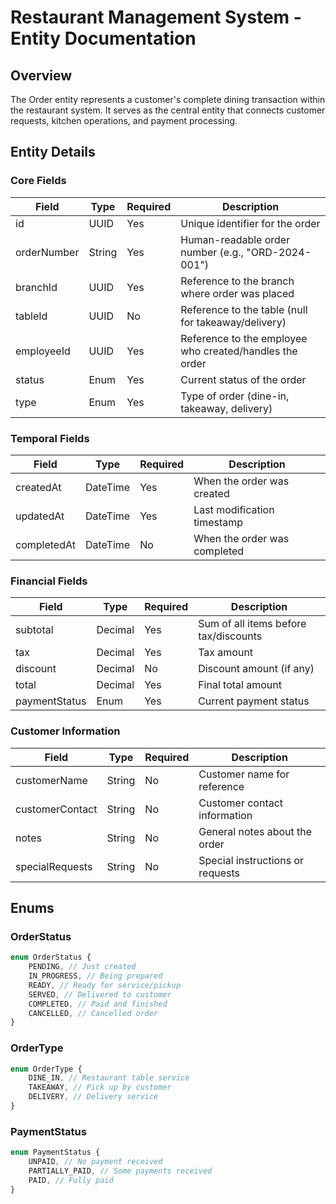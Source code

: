 # Restaurant Management System - Entity Documentation

## Overview

The Order entity represents a customer's complete dining transaction within the restaurant system. It serves as the central entity that connects customer requests, kitchen operations, and payment processing.

## Entity Details

### Core Fields

| Field       | Type   | Required | Description                                             |
| ----------- | ------ | -------- | ------------------------------------------------------- |
| id          | UUID   | Yes      | Unique identifier for the order                         |
| orderNumber | String | Yes      | Human-readable order number (e.g., "ORD-2024-001")      |
| branchId    | UUID   | Yes      | Reference to the branch where order was placed          |
| tableId     | UUID   | No       | Reference to the table (null for takeaway/delivery)     |
| employeeId  | UUID   | Yes      | Reference to the employee who created/handles the order |
| status      | Enum   | Yes      | Current status of the order                             |
| type        | Enum   | Yes      | Type of order (dine-in, takeaway, delivery)             |

### Temporal Fields

| Field       | Type     | Required | Description                  |
| ----------- | -------- | -------- | ---------------------------- |
| createdAt   | DateTime | Yes      | When the order was created   |
| updatedAt   | DateTime | Yes      | Last modification timestamp  |
| completedAt | DateTime | No       | When the order was completed |

### Financial Fields

| Field         | Type    | Required | Description                           |
| ------------- | ------- | -------- | ------------------------------------- |
| subtotal      | Decimal | Yes      | Sum of all items before tax/discounts |
| tax           | Decimal | Yes      | Tax amount                            |
| discount      | Decimal | No       | Discount amount (if any)              |
| total         | Decimal | Yes      | Final total amount                    |
| paymentStatus | Enum    | Yes      | Current payment status                |

### Customer Information

| Field           | Type   | Required | Description                      |
| --------------- | ------ | -------- | -------------------------------- |
| customerName    | String | No       | Customer name for reference      |
| customerContact | String | No       | Customer contact information     |
| notes           | String | No       | General notes about the order    |
| specialRequests | String | No       | Special instructions or requests |

## Enums

### OrderStatus

```typescript
enum OrderStatus {
    PENDING, // Just created
    IN_PROGRESS, // Being prepared
    READY, // Ready for service/pickup
    SERVED, // Delivered to customer
    COMPLETED, // Paid and finished
    CANCELLED, // Cancelled order
}
```

### OrderType

```typescript
enum OrderType {
    DINE_IN, // Restaurant table service
    TAKEAWAY, // Pick up by customer
    DELIVERY, // Delivery service
}
```

### PaymentStatus

```typescript
enum PaymentStatus {
    UNPAID, // No payment received
    PARTIALLY_PAID, // Some payments received
    PAID, // Fully paid
}
```

<!-- ## Related Entities

### OrderItem

-   Represents individual items in the order
-   Contains quantity, price at time of order, and item-specific notes
-   Links to Product and optional ProductCombination

### OrderPayment

-   Handles multiple payments for a single order
-   Tracks payment method, amount, and status
-   Supports split payments across different methods

## Examples

### Basic Dine-in Order

```json
{
    "id": "550e8400-e29b-41d4-a716-446655440000",
    "orderNumber": "ORD-2024-001",
    "branchId": "b001",
    "tableId": "t007",
    "employeeId": "e123",
    "status": "PENDING",
    "type": "DINE_IN",
    "subtotal": 23.08,
    "tax": 2.31,
    "total": 25.39,
    "paymentStatus": "UNPAID"
}
```

### Split Payment Example

```json
{
    "order": {
        "id": "550e8400-e29b-41d4-a716-446655440000",
        "total": 25.39,
        "paymentStatus": "PARTIALLY_PAID"
    },
    "payments": [
        {
            "id": "p001",
            "amount": 15.0,
            "method": "CASH"
        },
        {
            "id": "p002",
            "amount": 10.39,
            "method": "CREDIT_CARD"
        }
    ]
}
```

## Validation Rules

1. **Order Creation**

    - Must have at least one item
    - Must have valid branch and employee references
    - Table required for DINE_IN orders

2. **Financial Validation**

    - Total must equal subtotal + tax - discount
    - All payments must sum to total for PAID status
    - Individual payments cannot exceed total

3. **Status Transitions**

    - Must follow valid sequence (e.g., cannot go from PENDING to COMPLETED)
    - Cannot modify COMPLETED or CANCELLED orders
    - Must be SERVED before COMPLETED

4. **Timestamps**
    - completedAt must be after createdAt
    - updatedAt must be >= createdAt

## Common Operations

### Status Updates

```typescript
function updateOrderStatus(orderId: string, newStatus: OrderStatus): void {
    // Validate status transition
    // Update status
    // Update updatedAt timestamp
    // Trigger relevant notifications
}
```

### Payment Processing

```typescript
function processPayment(
    orderId: string,
    amount: number,
    method: PaymentMethod
): void {
    // Validate payment amount
    // Create payment record
    // Update order payment status
    // Handle split payment logic
}
```

## Notes

-   Orders should be immutable after reaching COMPLETED status
-   Support partial payments but validate total payments against order total
-   Maintain audit trail of status changes and modifications
-   Consider timezone handling for international branches
-   Implement robust error handling for payment processing

## OrderItem Entity

### Core Fields

| Field         | Type    | Required | Description                                    |
| ------------- | ------- | -------- | ---------------------------------------------- |
| id            | UUID    | Yes      | Unique identifier for the order item           |
| orderId       | UUID    | Yes      | Reference to the parent order                  |
| productId     | UUID    | Yes      | Reference to the product                       |
| combinationId | UUID    | No       | Reference to product combination if applicable |
| quantity      | Integer | Yes      | Number of items ordered                        |
| priceAtTime   | Decimal | Yes      | Price of item when ordered                     |
| status        | Enum    | Yes      | Current status of the item                     |
| notes         | String  | No       | Special instructions for this item             |

### OrderItemStatus

```typescript
enum OrderItemStatus {
    PENDING, // Just ordered
    PREPARING, // Being prepared in kitchen
    READY, // Ready for service
    SERVED, // Delivered to customer
    CANCELLED, // Cancelled item
}
```

## OrderPayment Entity

### Core Fields

| Field         | Type     | Required | Description                       |
| ------------- | -------- | -------- | --------------------------------- |
| id            | UUID     | Yes      | Unique identifier for the payment |
| orderId       | UUID     | Yes      | Reference to the order            |
| amount        | Decimal  | Yes      | Payment amount                    |
| method        | Enum     | Yes      | Payment method used               |
| transactionId | String   | No       | External payment system reference |
| timestamp     | DateTime | Yes      | When payment was processed        |
| status        | Enum     | Yes      | Current payment status            |

### PaymentMethod

```typescript
enum PaymentMethod {
    CASH,
    CREDIT_CARD,
    DEBIT_CARD,
    DIGITAL_WALLET,
    GIFT_CARD,
}
```

### PaymentStatus

```typescript
enum PaymentStatus {
    PENDING, // Payment initiated
    COMPLETED, // Payment successful
    FAILED, // Payment failed
    REFUNDED, // Payment refunded
}
```

## Product Entity

### Core Fields

| Field           | Type    | Required | Description                           |
| --------------- | ------- | -------- | ------------------------------------- |
| id              | UUID    | Yes      | Unique identifier for the product     |
| name            | String  | Yes      | Product name                          |
| description     | String  | No       | Product description                   |
| basePrice       | Decimal | Yes      | Base price before variants            |
| category        | String  | Yes      | Product category                      |
| isAvailable     | Boolean | Yes      | Whether product can be ordered        |
| preparationTime | Integer | No       | Estimated preparation time in minutes |
| imageUrl        | String  | No       | Product image reference               |

## ProductVariant Entity

### Core Fields

| Field         | Type    | Required | Description                       |
| ------------- | ------- | -------- | --------------------------------- |
| id            | UUID    | Yes      | Unique identifier for the variant |
| productId     | UUID    | Yes      | Reference to base product         |
| name          | String  | Yes      | Variant name                      |
| priceModifier | Decimal | Yes      | Price adjustment (+/-)            |
| isAvailable   | Boolean | Yes      | Whether variant can be ordered    |

## ProductCombination Entity

### Core Fields

| Field       | Type    | Required | Description                           |
| ----------- | ------- | -------- | ------------------------------------- |
| id          | UUID    | Yes      | Unique identifier for the combination |
| productId   | UUID    | Yes      | Reference to base product             |
| variantIds  | UUID[]  | Yes      | Array of included variant IDs         |
| finalPrice  | Decimal | Yes      | Final price for combination           |
| isAvailable | Boolean | Yes      | Whether combination can be ordered    |

## Branch Entity

### Core Fields

| Field       | Type    | Required | Description                      |
| ----------- | ------- | -------- | -------------------------------- |
| id          | UUID    | Yes      | Unique identifier for the branch |
| name        | String  | Yes      | Branch name                      |
| address     | String  | Yes      | Physical location                |
| phoneNumber | String  | Yes      | Contact number                   |
| taxRate     | Decimal | Yes      | Local tax rate                   |
| isActive    | Boolean | Yes      | Whether branch is operational    |

## Table Entity

### Core Fields

| Field    | Type    | Required | Description                        |
| -------- | ------- | -------- | ---------------------------------- |
| id       | UUID    | Yes      | Unique identifier for the table    |
| branchId | UUID    | Yes      | Reference to branch                |
| number   | String  | Yes      | Table number/identifier            |
| capacity | Integer | Yes      | Number of seats                    |
| status   | Enum    | Yes      | Current table status               |
| location | String  | No       | Location description within branch |

### TableStatus

```typescript
enum TableStatus {
    AVAILABLE,
    OCCUPIED,
    RESERVED,
    MAINTENANCE,
}
```

## Employee Entity

### Core Fields

| Field    | Type    | Required | Description                        |
| -------- | ------- | -------- | ---------------------------------- |
| id       | UUID    | Yes      | Unique identifier for the employee |
| branchId | UUID    | Yes      | Reference to branch                |
| name     | String  | Yes      | Employee name                      |
| role     | Enum    | Yes      | Employee role                      |
| isActive | Boolean | Yes      | Whether employee is active         |
| pin      | String  | Yes      | Authentication PIN                 |

### EmployeeRole

```typescript
enum EmployeeRole {
    WAITER,
    KITCHEN_STAFF,
    CASHIER,
    MANAGER,
    ADMIN,
}
``` -->
